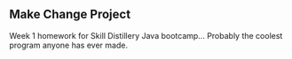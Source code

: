 ## Make Change Project
Week 1 homework for Skill Distillery Java bootcamp... Probably the coolest program anyone has ever made. 

